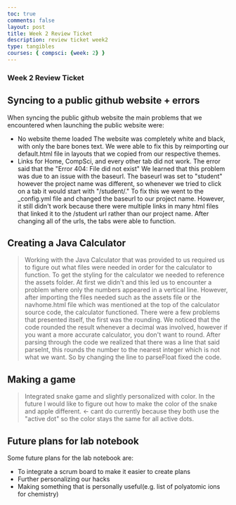 ```yaml
---
toc: true
comments: false
layout: post
title: Week 2 Review Ticket
description: review ticket week2
type: tangibles
courses: { compsci: {week: 2} }
---
```


### Week 2 Review Ticket


## Syncing to a public github website + errors
When syncing the public github website the main problems that we encountered when launching the public website were:
- No website theme loaded
    The website was completely white and black, with only the bare bones text. We were able to fix this by reimporting our default.html file in layouts that we copied from our respective themes. 
- Links for Home, CompSci, and every other tab did not work. The error said that the "Error 404: File did not exist"
    We learned that this problem was due to an issue with the baseurl. The baseurl was set to "student" however the project name was different, so whenever we tried to click on a tab it would start with "/student/." To fix this we went to the _config.yml file and changed the baseurl to our project name. However, it still didn't work because there were multiple links in many html files that linked it to the /student url rather than our project name. After changing all of the urls, the tabs were able to function. 
## Creating a Java Calculator
>Working with the Java Calculator that was provided to us required us to figure out what files were needed in order for the calculator to function. To get the styling for the calculator we needed to reference the assets folder. At first we didn't and this led us to encounter a problem where only the numbers appeared in a vertical line. However, after importing the files needed such as the assets file or the navhome.html file which was mentioned at the top of the calculator source code, the calculator functioned. 
>There were a few problems that presented itself, the first was the rounding. We noticed that the code rounded the result whenever a decimal was involved, however if you want a more accurate calculator, you don't want to round. After parsing through the code we realized that there was a line that said parseInt, this rounds the number to the nearest integer which is not what we want. So by changing the line to parseFloat fixed the code. 
## Making a game
> Integrated snake game and slightly personalized with color. In the future I would like to figure out how to make the color of the snake and apple different. <- cant do currently because they both use the "active dot" so the color stays the same for all active dots. 
## Future plans for lab notebook
Some future plans for the lab notebook are:
- To integrate a scrum board to make it easier to create plans
- Further personalizing our hacks
- Making something that is personally useful(e.g. list of polyatomic ions for chemistry)
